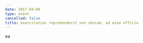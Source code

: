 ```yaml
---
date: 2017-04-09
type: event
cancelled: false
title: exercitation reprehenderit non veniam, ad esse officia
---
```

ea